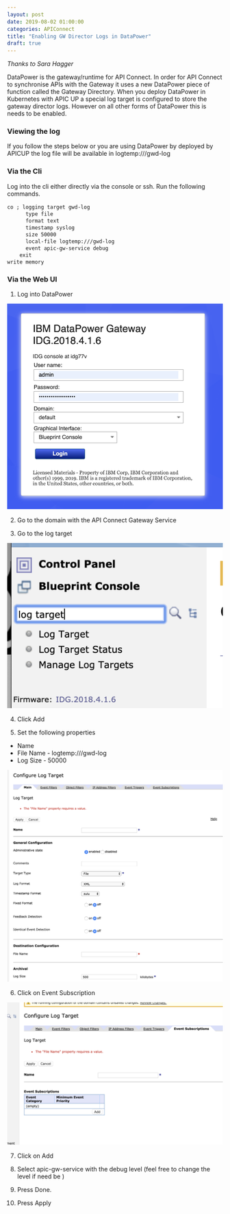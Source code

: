 ```yaml
---
layout: post
date: 2019-08-02 01:00:00
categories: APIConnect
title: "Enabling GW Director Logs in DataPower"
draft: true
---
```


*Thanks to Sara Hagger*

DataPower is the gateway/runtime for API Connect. In order for API Connect to synchronise APIs with the Gateway it uses a new DataPower piece of function called the Gateway Directory. When you deploy DataPower in Kubernetes with APIC UP a special log target is configured to store the gateway director logs. However on all other forms of DataPower this is needs to be enabled.


### Viewing the log

If you follow the steps below or you are using DataPower by deployed by APICUP the log file will be available in logtemp:///gwd-log


### Via the Cli

Log into the cli either directly via the console or ssh. Run the following commands.

```
co ; logging target gwd-log
      type file
      format text
      timestamp syslog
      size 50000
      local-file logtemp:///gwd-log
      event apic-gw-service debug
    exit
write memory
```


### Via the Web UI

1. Log into DataPower

![](/images/2019-08-02-1.png)

2. Go to the domain with the API Connect Gateway Service

3. Go to the log target

![](/images/2019-08-02-2.png)

4. Click Add

5. Set the following properties

* Name
* File Name - logtemp:///gwd-log
* Log Size - 50000

![](/images/2019-08-02-3.png)

6. Click on Event Subscription

![](/images/2019-08-02-4.png)

7. Click on Add

8. Select apic-gw-service with the debug level  (feel free to change the level if need be )

9. Press Done.

10. Press Apply
